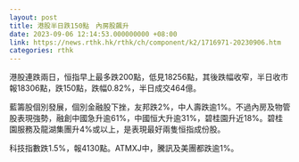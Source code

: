 ```yaml
---
layout: post
title: 港股半日跌150點　內房股飆升
date: 2023-09-06 12:14:53.000000000 +08:00
link: https://news.rthk.hk/rthk/ch/component/k2/1716971-20230906.htm
categories: rthk
---
```


港股連跌兩日，恒指早上最多跌200點，低見18256點，其後跌幅收窄，半日收市報18306點，跌150點，跌幅0.82%，半日成交464億。

藍籌股個別發展，個別金融股下挫，友邦跌2%，中人壽跌逾1%。不過內房及物管股表現強勢，融創中國急升逾61%，中國恒大升逾31%，碧桂園升近18%。碧桂園服務及龍湖集團升4%或以上，是表現最好兩隻恒指成份股。

科技指數跌1.5%，報4130點。ATMXJ中，騰訊及美團都跌逾1%。
